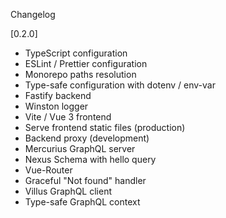  Changelog

[0.2.0]
- TypeScript configuration
- ESLint / Prettier configuration
- Monorepo paths resolution
- Type-safe configuration with dotenv / env-var
- Fastify backend
- Winston logger
- Vite / Vue 3 frontend
- Serve frontend static files (production)
- Backend proxy (development)
- Mercurius GraphQL server
- Nexus Schema with hello query
- Vue-Router
- Graceful "Not found" handler
- Villus GraphQL client
- Type-safe GraphQL context
